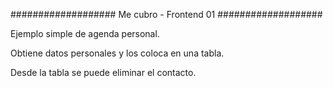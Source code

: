 ###################
Me cubro - Frontend 01
###################

Ejemplo simple de agenda personal.

Obtiene datos personales y los coloca en una tabla.

Desde la tabla se puede eliminar el contacto.
